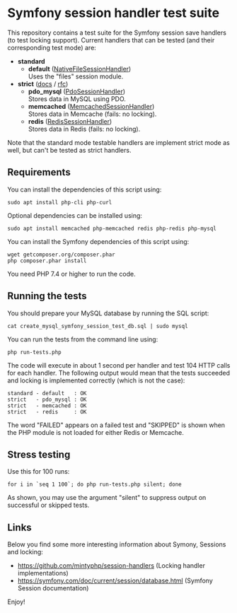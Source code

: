 # Symfony session handler test suite

This repository contains a test suite for the Symfony session save handlers (to test locking support). Current handlers that can be tested (and their corresponding test mode) are:

- **standard**
  - **default** ([NativeFileSessionHandler](https://github.com/symfony/symfony/blob/6.2/src/Symfony/Component/HttpFoundation/Session/Storage/Handler/NativeFileSessionHandler.php))  
    Uses the "files" session module.
- **strict** ([docs](https://www.php.net/manual/en/session.configuration.php#ini.session.use-strict-mode) / [rfc](https://wiki.php.net/rfc/strict_sessions))
  - **pdo_mysql** ([PdoSessionHandler](https://github.com/symfony/symfony/blob/6.3/src/Symfony/Component/HttpFoundation/Session/Storage/Handler/PdoSessionHandler.php))  
    Stores data in MySQL using PDO.
  - **memcached** ([MemcachedSessionHandler](https://github.com/symfony/symfony/blob/6.2/src/Symfony/Component/HttpFoundation/Session/Storage/Handler/MemcachedSessionHandler.php))  
    Stores data in Memcache (fails: no locking).
  - **redis** ([RedisSessionHandler](https://github.com/symfony/symfony/blob/6.2/src/Symfony/Component/HttpFoundation/Session/Storage/Handler/RedisSessionHandler.php))  
    Stores data in Redis (fails: no locking).

Note that the standard mode testable handlers are implement strict mode as well, but can't be tested as strict handlers.

## Requirements

You can install the dependencies of this script using:

    sudo apt install php-cli php-curl

Optional dependencies can be installed using:

    sudo apt install memcached php-memcached redis php-redis php-mysql

You can install the Symfony dependencies of this script using:

    wget getcomposer.org/composer.phar
    php composer.phar install

You need PHP 7.4 or higher to run the code.

## Running the tests

You should prepare your MySQL database by running the SQL script:

    cat create_mysql_symfony_session_test_db.sql | sudo mysql

You can run the tests from the command line using:

    php run-tests.php

The code will execute in about 1 second per handler and test 104 HTTP calls for each handler. The following output would mean that the tests succeeded and locking is implemented correctly (which is not the case):

    standard - default   : OK
    strict   - pdo_mysql : OK
    strict   - memcached : OK
    strict   - redis     : OK

The word "FAILED" appears on a failed test and "SKIPPED" is shown when the PHP module is not loaded for either Redis or Memcache.

## Stress testing

Use this for 100 runs:

    for i in `seq 1 100`; do php run-tests.php silent; done

As shown, you may use the argument "silent" to suppress output on successful or skipped tests.

## Links

Below you find some more interesting information about Symony, Sessions and locking:

- https://github.com/mintyphp/session-handlers (Locking handler implementations)
- https://symfony.com/doc/current/session/database.html (Symfony Session documentation)

Enjoy!
